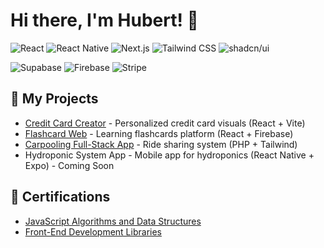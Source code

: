 # Hi there, I'm Hubert! 👋 

![React](https://img.shields.io/badge/react-%2320232a.svg?style=for-the-badge&logo=react&logoColor=%2361DAFB)
![React Native](https://img.shields.io/badge/react_native-%2320232a.svg?style=for-the-badge&logo=react&logoColor=%2361DAFB)
![Next.js](https://img.shields.io/badge/Next-black?style=for-the-badge&logo=next.js&logoColor=white)
![Tailwind CSS](https://img.shields.io/badge/tailwindcss-%2338B2AC.svg?style=for-the-badge&logo=tailwind-css&logoColor=white)
![shadcn/ui](https://img.shields.io/badge/shadcn/ui-000000?style=for-the-badge&logo=react&logoColor=white)

![Supabase](https://img.shields.io/badge/Supabase-3ECF8E?style=for-the-badge&logo=supabase&logoColor=white)
![Firebase](https://img.shields.io/badge/Firebase-039BE5?style=for-the-badge&logo=Firebase&logoColor=white)
![Stripe](https://img.shields.io/badge/Stripe-008CDD?style=for-the-badge&logo=stripe&logoColor=white)

## 🚀 My Projects

- [Credit Card Creator](https://hubertmilewski.github.io/credit_card_website/) - Personalized credit card visuals (React + Vite)
- [Flashcard Web](https://hubertmilewski.github.io/Flashcard-website/) - Learning flashcards platform (React + Firebase)
- [Carpooling Full-Stack App](https://ecoride.domalewscy.pl/) - Ride sharing system (PHP + Tailwind)
- Hydroponic System App - Mobile app for hydroponics (React Native + Expo) - Coming Soon

## 📜 Certifications

- [JavaScript Algorithms and Data Structures](https://www.freecodecamp.org/certification/your-cert-id/javascript-algorithms-and-data-structures)
- [Front-End Development Libraries](https://www.freecodecamp.org/certification/your-cert-id/front-end-development-libraries)
